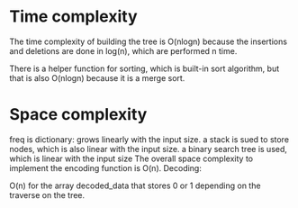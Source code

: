 # Time complexity
The time complexity of building the tree is O(nlogn) because the insertions and deletions are done in log(n), which are performed n time.

There is a helper function for sorting, which is built-in sort algorithm, but that is also O(nlogn) because it is a merge sort.

# Space complexity


freq is dictionary: grows linearly with the input size.
a stack is sued to store nodes, which is also linear with the input size.
a binary search tree is used, which is linear with the input size The overall space complexity to implement the encoding function is O(n).
Decoding:

O(n) for the array decoded_data that stores 0 or 1 depending on the traverse on the tree.